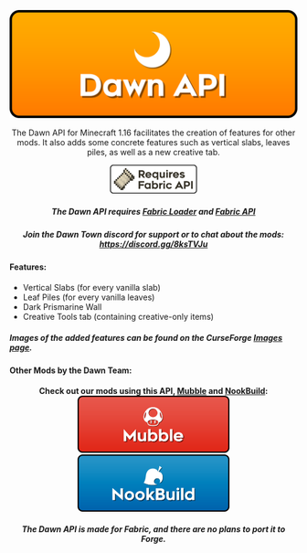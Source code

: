 [![Dawn API](https://raw.githubusercontent.com/DawnTeamMC/DawnTeamMC/master/dawn_api/header.png)](https://www.curseforge.com/minecraft/mc-mods/dawn-api)

<p align="center">
The Dawn API for Minecraft 1.16 facilitates the creation of features for other mods. It also adds some concrete features such as vertical slabs, leaves piles, as well as a new creative tab.
</p>
<p align="center">
	<a href="https://www.curseforge.com/minecraft/mc-mods/fabric-api"><img title="Requires Fabric API" height="50" src="https://raw.githubusercontent.com/DawnTeamMC/DawnTeamMC/master/fabric_api/required.png"></a>
</p>

<h5 align="center">
The Dawn API requires <a href="https://fabricmc.net/use/">Fabric Loader</a> and <a href="https://www.curseforge.com/minecraft/mc-mods/fabric-api">Fabric API</a>
</h5>

<h5 align="center">
Join the Dawn Town discord for support or to chat about the mods: <a href="https://discord.gg/8ksTVJu">https://discord.gg/8ksTVJu</a>
</h5>

#### Features:

* Vertical Slabs (for every vanilla slab)
* Leaf Piles (for every vanilla leaves)
* Dark Prismarine Wall
* Creative Tools tab (containing creative-only items)

##### Images of the added features can be found on the CurseForge [Images page](https://www.curseforge.com/minecraft/mc-mods/dawn-api/screenshots).


#### Other Mods by the Dawn Team:
<p align="center">
	<strong>Check out our mods using this API, <a href="https://www.curseforge.com/minecraft/mc-mods/mubble">Mubble</a> and <a href="https://www.curseforge.com/minecraft/mc-mods/nookbuild">NookBuild</a>:</strong></br>
	<a href="https://www.curseforge.com/minecraft/mc-mods/mubble"><img title="Mubble" height="100" src="https://raw.githubusercontent.com/DawnTeamMC/DawnTeamMC/master/mubble/header.png"></a>
	<a href="https://www.curseforge.com/minecraft/mc-mods/nookbuild"><img title="NookBuild" height="100" src="https://raw.githubusercontent.com/DawnTeamMC/DawnTeamMC/master/nookbuild/header.png"></a></br>
</p>

<h5 align="center">
	The Dawn API is made for Fabric, and there are no plans to port it to Forge.</br>
</h5>